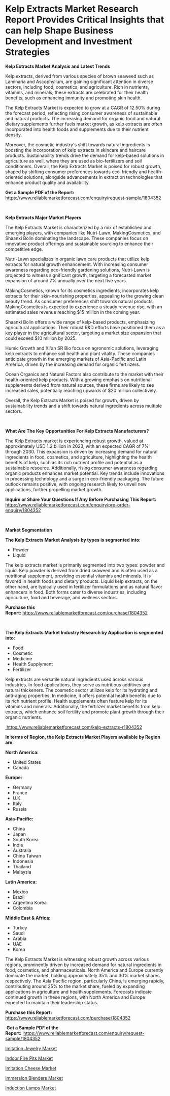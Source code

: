 <p><h1>Kelp Extracts Market Research Report Provides Critical Insights that can help Shape Business Development and Investment Strategies</h1></p><p><strong>Kelp Extracts Market Analysis and Latest Trends</strong></p>
<p><p>Kelp extracts, derived from various species of brown seaweed such as Laminaria and Ascophyllum, are gaining significant attention in diverse sectors, including food, cosmetics, and agriculture. Rich in nutrients, vitamins, and minerals, these extracts are celebrated for their health benefits, such as enhancing immunity and promoting skin health. </p><p>The Kelp Extracts Market is expected to grow at a CAGR of 12.50% during the forecast period, reflecting rising consumer awareness of sustainable and natural products. The increasing demand for organic food and natural dietary supplements further fuels market growth, as kelp extracts are often incorporated into health foods and supplements due to their nutrient density. </p><p>Moreover, the cosmetic industry's shift towards natural ingredients is boosting the incorporation of kelp extracts in skincare and haircare products. Sustainability trends drive the demand for kelp-based solutions in agriculture as well, where they are used as bio-fertilizers and soil conditioners. Overall, the Kelp Extracts Market is poised for robust growth, shaped by shifting consumer preferences towards eco-friendly and health-oriented solutions, alongside advancements in extraction technologies that enhance product quality and availability.</p></p>
<p><strong>Get a Sample PDF of the Report:&nbsp;</strong> <a href="https://www.reliablemarketforecast.com/enquiry/request-sample/1804352?utm_campaign=1888&utm_medium=2&utm_source=Github&utm_content=ia&utm_term=04042025&utm_id=kelp-extracts">https://www.reliablemarketforecast.com/enquiry/request-sample/1804352</a></p>
<p>&nbsp;</p>
<p><strong>Kelp Extracts Major Market Players</strong></p>
<p><p>The Kelp Extracts Market is characterized by a mix of established and emerging players, with companies like Nutri-Lawn, MakingCosmetics, and Shaanxi Bolin dominating the landscape. These companies focus on innovative product offerings and sustainable sourcing to enhance their competitive edge.</p><p>Nutri-Lawn specializes in organic lawn care products that utilize kelp extracts for natural growth enhancement. With increasing consumer awareness regarding eco-friendly gardening solutions, Nutri-Lawn is projected to witness significant growth, targeting a forecasted market expansion of around 7% annually over the next five years.</p><p>MakingCosmetics, known for its cosmetics ingredients, incorporates kelp extracts for their skin-nourishing properties, appealing to the growing clean beauty trend. As consumer preferences shift towards natural products, MakingCosmetics is expected to experience a steady revenue rise, with an estimated sales revenue reaching $15 million in the coming year.</p><p>Shaanxi Bolin offers a wide range of kelp-based products, emphasizing agricultural applications. Their robust R&D efforts have positioned them as a key player in the agricultural sector, targeting a market size expansion that could exceed $10 million by 2025.</p><p>Humic Growth and Xi'an SR Bio focus on agronomic solutions, leveraging kelp extracts to enhance soil health and plant vitality. These companies anticipate growth in the emerging markets of Asia-Pacific and Latin America, driven by the increasing demand for organic fertilizers.</p><p>Ocean Organics and Natural Factors also contribute to the market with their health-oriented kelp products. With a growing emphasis on nutritional supplements derived from natural sources, these firms are likely to see increased sales, potentially reaching upwards of $20 million collectively.</p><p>Overall, the Kelp Extracts Market is poised for growth, driven by sustainability trends and a shift towards natural ingredients across multiple sectors.</p></p>
<p>&nbsp;</p>
<p><strong>What Are The Key Opportunities For Kelp Extracts Manufacturers?</strong></p>
<p><p>The Kelp Extracts market is experiencing robust growth, valued at approximately USD 1.2 billion in 2023, with an expected CAGR of 7% through 2030. This expansion is driven by increasing demand for natural ingredients in food, cosmetics, and agriculture, highlighting the health benefits of kelp, such as its rich nutrient profile and potential as a sustainable resource. Additionally, rising consumer awareness regarding organic products enhances market potential. Key trends include innovations in processing technology and a surge in eco-friendly packaging. The future outlook remains positive, with ongoing research likely to unveil new applications, further propelling market growth.</p></p>
<p><strong>Inquire or Share Your Questions If Any Before Purchasing This Report:</strong> <a href="https://www.reliablemarketforecast.com/enquiry/pre-order-enquiry/1804352?utm_campaign=1888&utm_medium=2&utm_source=Github&utm_content=ia&utm_term=04042025&utm_id=kelp-extracts">https://www.reliablemarketforecast.com/enquiry/pre-order-enquiry/1804352</a></p>
<p>&nbsp;</p>
<p><strong>Market Segmentation</strong></p>
<p><strong>The Kelp Extracts Market Analysis by types is segmented into:</strong></p>
<p><ul><li>Powder</li><li>Liquid</li></ul></p>
<p><p>The kelp extracts market is primarily segmented into two types: powder and liquid. Kelp powder is derived from dried seaweed and is often used as a nutritional supplement, providing essential vitamins and minerals. It is favored in health foods and dietary products. Liquid kelp extracts, on the other hand, are typically used in fertilizer formulations and as natural flavor enhancers in food. Both forms cater to diverse industries, including agriculture, food and beverage, and wellness sectors.</p></p>
<p><strong>Purchase this Report:&nbsp;</strong><a href="https://www.reliablemarketforecast.com/purchase/1804352?utm_campaign=1888&utm_medium=2&utm_source=Github&utm_content=ia&utm_term=04042025&utm_id=kelp-extracts">https://www.reliablemarketforecast.com/purchase/1804352</a></p>
<p>&nbsp;</p>
<p><strong>The Kelp Extracts Market Industry Research by Application is segmented into:</strong></p>
<p><ul><li>Food</li><li>Cosmetic</li><li>Medicine</li><li>Health Supplyment</li><li>Fertilizer</li></ul></p>
<p><p>Kelp extracts are versatile natural ingredients used across various industries. In food applications, they serve as nutritious additives and natural thickeners. The cosmetic sector utilizes kelp for its hydrating and anti-aging properties. In medicine, it offers potential health benefits due to its rich nutrient profile. Health supplements often feature kelp for its vitamins and minerals. Additionally, the fertilizer market benefits from kelp extracts, which enhance soil fertility and promote plant growth through their organic nutrients.</p></p>
<p><a href="https://www.reliablemarketforecast.com/kelp-extracts-r1804352?utm_campaign=1888&utm_medium=2&utm_source=Github&utm_content=ia&utm_term=04042025&utm_id=kelp-extracts">&nbsp;https://www.reliablemarketforecast.com/kelp-extracts-r1804352</a></p>
<p><strong>In terms of Region, the Kelp Extracts Market Players available by Region are:</strong></p>
<p>
    <p> <strong> North America: </strong>
        <ul>
            <li>United States</li>
            <li>Canada</li>
        </ul>
        </p> 
    <p> <strong> Europe: </strong>
        <ul>
            <li>Germany</li>
            <li>France</li>
            <li>U.K.</li>
            <li>Italy</li>
            <li>Russia</li>
        </ul>
        </p> 
    <p> <strong> Asia-Pacific: </strong>
        <ul>
            <li>China</li>
            <li>Japan</li>
            <li>South Korea</li>
            <li>India</li>
            <li>Australia</li>
            <li>China Taiwan</li>
            <li>Indonesia</li>
            <li>Thailand</li>
            <li>Malaysia</li>
        </ul>
        </p> 
    <p> <strong> Latin America: </strong>
        <ul>
            <li>Mexico</li>
            <li>Brazil</li>
            <li>Argentina Korea</li>
            <li>Colombia</li>
        </ul>
        </p> 
    <p> <strong> Middle East & Africa: </strong>
        <ul>
            <li>Turkey</li>
            <li>Saudi</li>
            <li>Arabia</li>
            <li>UAE</li>
            <li>Korea</li>
        </ul>
    </p>
    </p>
<p><p>The Kelp Extracts Market is witnessing robust growth across various regions, prominently driven by increased demand for natural ingredients in food, cosmetics, and pharmaceuticals. North America and Europe currently dominate the market, holding approximately 35% and 30% market shares, respectively. The Asia Pacific region, particularly China, is emerging rapidly, contributing around 25% to the market share, fueled by expanding applications in agriculture and health supplements. Forecasts indicate continued growth in these regions, with North America and Europe expected to maintain their leadership status.</p></p>
<p><strong>Purchase this Report: </strong><a href="https://www.reliablemarketforecast.com/purchase/1804352?utm_campaign=1888&utm_medium=2&utm_source=Github&utm_content=ia&utm_term=04042025&utm_id=kelp-extracts">https://www.reliablemarketforecast.com/purchase/1804352</a></p>
<p>&nbsp;<strong>Get a Sample PDF of the Report:&nbsp;&nbsp;</strong><a href="https://www.reliablemarketforecast.com/enquiry/request-sample/1804352?utm_campaign=1888&utm_medium=2&utm_source=Github&utm_content=ia&utm_term=04042025&utm_id=kelp-extracts">https://www.reliablemarketforecast.com/enquiry/request-sample/1804352</a></p>
<p><strong></strong></p>
<p><p><a href="https://github.com/heinslakey2x/Market-Research-Report-List-1/blob/main/imitation-jewelry-market.md?utm_campaign=1888&utm_medium=2&utm_source=Github&utm_content=ia&utm_term=04042025&utm_id=kelp-extracts">Imitation Jewelry Market</a></p><p><a href="https://github.com/gitfwelday/Market-Research-Report-List-1/blob/main/indoor-fire-pits-market.md?utm_campaign=1888&utm_medium=2&utm_source=Github&utm_content=ia&utm_term=04042025&utm_id=kelp-extracts">Indoor Fire Pits Market</a></p><p><a href="https://github.com/buseknoden2b/Market-Research-Report-List-1/blob/main/imitation-cheese-market.md?utm_campaign=1888&utm_medium=2&utm_source=Github&utm_content=ia&utm_term=04042025&utm_id=kelp-extracts">Imitation Cheese Market</a></p><p><a href="https://github.com/makzzochil/Market-Research-Report-List-1/blob/main/immersion-blenders-market.md?utm_campaign=1888&utm_medium=2&utm_source=Github&utm_content=ia&utm_term=04042025&utm_id=kelp-extracts">Immersion Blenders Market</a></p><p><a href="https://github.com/mronmizoe/Market-Research-Report-List-1/blob/main/induction-lamps-market.md?utm_campaign=1888&utm_medium=2&utm_source=Github&utm_content=ia&utm_term=04042025&utm_id=kelp-extracts">Induction Lamps Market</a></p></p>